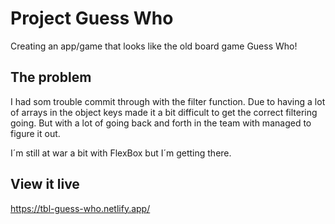 # Project Guess Who

Creating an app/game that looks like the old board game Guess Who!

## The problem

I had som trouble commit through with the filter function. Due to having a lot of arrays in the object keys made it a bit difficult to get the correct filtering going. But with a lot of going back and forth in the team with managed to figure it out.

I´m still at war a bit with FlexBox but I´m getting there.

## View it live

https://tbl-guess-who.netlify.app/